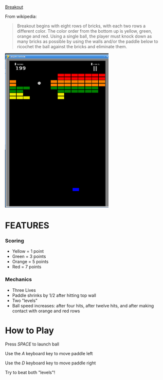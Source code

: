 [Breakout](https://en.wikipedia.org/wiki/Breakout_(video_game))

From wikipedia:
>Breakout begins with eight rows of bricks, with each two rows a different color. The color order from the bottom up is yellow, green, orange and red. Using a single ball, the player must knock down as many bricks as possible by using the walls and/or the paddle below to ricochet the ball against the bricks and eliminate them.


![Screen shot of game play](./assets/Gameplay.png "Gameplay")

# FEATURES
### Scoring
- Yellow = 1 point
- Green = 3 points
- Orange = 5 points
- Red = 7 points

### Mechanics
- Three Lives
- Paddle shrinks by 1/2 after hitting top wall
- Two "levels"
- Ball speed increases: after four hits, after twelve hits, and after making contact with orange and red rows

# How to Play

Press _SPACE_ to launch ball

Use the _A_ keyboard key to move paddle left

Use the _D_ keyboard key to move paddle right

Try to beat both "levels"!





